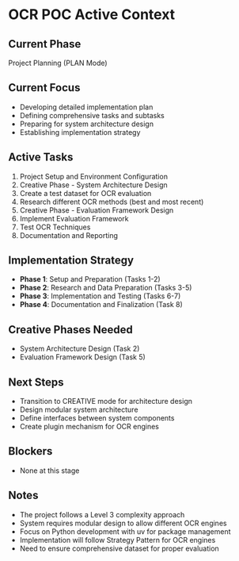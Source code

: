 # OCR POC Active Context

## Current Phase
Project Planning (PLAN Mode)

## Current Focus
- Developing detailed implementation plan
- Defining comprehensive tasks and subtasks
- Preparing for system architecture design
- Establishing implementation strategy

## Active Tasks
1. Project Setup and Environment Configuration
2. Creative Phase - System Architecture Design
3. Create a test dataset for OCR evaluation
4. Research different OCR methods (best and most recent)
5. Creative Phase - Evaluation Framework Design
6. Implement Evaluation Framework
7. Test OCR Techniques
8. Documentation and Reporting

## Implementation Strategy
- **Phase 1**: Setup and Preparation (Tasks 1-2)
- **Phase 2**: Research and Data Preparation (Tasks 3-5)
- **Phase 3**: Implementation and Testing (Tasks 6-7)
- **Phase 4**: Documentation and Finalization (Task 8)

## Creative Phases Needed
- System Architecture Design (Task 2)
- Evaluation Framework Design (Task 5)

## Next Steps
- Transition to CREATIVE mode for architecture design
- Design modular system architecture
- Define interfaces between system components
- Create plugin mechanism for OCR engines

## Blockers
- None at this stage

## Notes
- The project follows a Level 3 complexity approach
- System requires modular design to allow different OCR engines
- Focus on Python development with uv for package management
- Implementation will follow Strategy Pattern for OCR engines
- Need to ensure comprehensive dataset for proper evaluation 